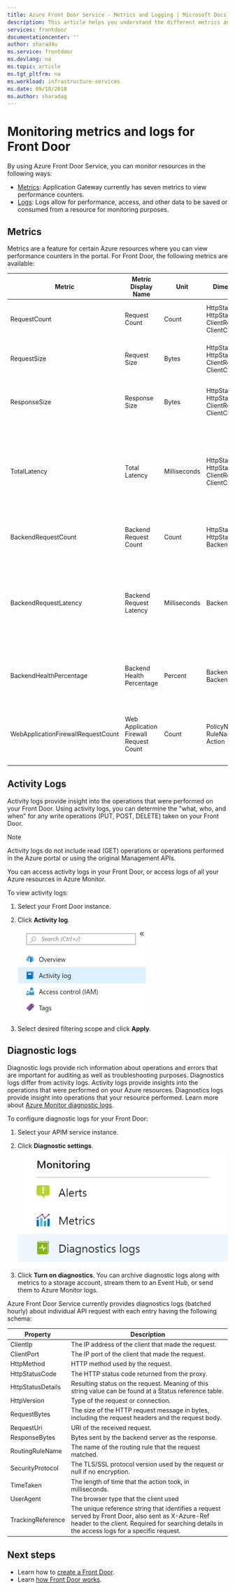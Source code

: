 ```yaml
---
title: Azure Front Door Service - Metrics and Logging | Microsoft Docs
description: This article helps you understand the different metrics and access logs that Azure Front Door Service supports
services: frontdoor
documentationcenter: ''
author: sharad4u
ms.service: frontdoor
ms.devlang: na
ms.topic: article
ms.tgt_pltfrm: na
ms.workload: infrastructure-services
ms.date: 09/18/2018
ms.author: sharadag
---
```


# Monitoring metrics and logs for Front Door

By using Azure Front Door Service, you can monitor resources in the following ways:

* [Metrics](#metrics): Application Gateway currently has seven metrics to view performance counters.
* [Logs](#diagnostic-logging): Logs allow for performance, access, and other data to be saved or consumed from a resource for monitoring purposes.

## Metrics

Metrics are a feature for certain Azure resources where you can view performance counters in the portal. For Front Door, the following metrics are available:

| Metric | Metric Display Name | Unit | Dimensions | Description |
| --- | --- | --- | --- | --- |
| RequestCount | Request Count | Count | HttpStatus</br>HttpStatusGroup</br>ClientRegion</br>ClientCountry | The number of client requests served by Front Door.  |
| RequestSize | Request Size | Bytes | HttpStatus</br>HttpStatusGroup</br>ClientRegion</br>ClientCountry | The number of bytes sent as requests from clients to Front Door. |
| ResponseSize | Response Size | Bytes | HttpStatus</br>HttpStatusGroup</br>ClientRegion</br>ClientCountry | The number of bytes sent as responses from Front Door to clients. |
| TotalLatency | Total Latency | Milliseconds | HttpStatus</br>HttpStatusGroup</br>ClientRegion</br>ClientCountry | The time calculated from when the client request was received by Front Door until the client acknowledged the last response byte from Front Door. |
| BackendRequestCount | Backend Request Count | Count | HttpStatus</br>HttpStatusGroup</br>Backend | The number of requests sent from Front Door to backends. |
| BackendRequestLatency | Backend Request Latency | Milliseconds | Backend | The time calculated from when the request was sent by Front Door to the backend until Front Door received the last response byte from the backend. |
| BackendHealthPercentage | Backend Health Percentage | Percent | Backend</br>BackendPool | The percentage of successful health probes from Front Door to backends. |
| WebApplicationFirewallRequestCount | Web Application Firewall Request Count | Count | PolicyName</br>RuleName</br>Action | The number of client requests processed by the application layer security of Front Door. |

## <a name="activity-log"></a>Activity Logs

Activity logs provide insight into the operations that were performed on your Front Door. Using activity logs, you can determine the "what, who, and when" for any write operations (PUT, POST, DELETE) taken on your Front Door.

> [!NOTE]
> Activity logs do not include read (GET) operations or operations performed in the Azure portal or using the original Management APIs.

You can access activity logs in your Front Door, or access logs of all your Azure resources in Azure Monitor. 

To view activity logs:

1. Select your Front Door instance.
2. Click **Activity log**.

    ![activity log](./media/front-door-diagnostics/activity-log.png)

3. Select desired filtering scope and click **Apply**.

## <a name="diagnostic-logging"></a>Diagnostic logs
Diagnostic logs provide rich information about operations and errors that are important for auditing as well as troubleshooting purposes. Diagnostics logs differ from activity logs. Activity logs provide insights into the operations that were performed on your Azure resources. Diagnostics logs provide insight into operations that your resource performed. Learn more about [Azure Monitor diagnostic logs](../azure-monitor/platform/diagnostic-logs-overview.md). 

To configure diagnostic logs for your Front Door:

1. Select your APIM service instance.
2. Click **Diagnostic settings**.

    ![diagnostic logs](./media/front-door-diagnostics/diagnostic-log.png)

3. Click **Turn on diagnostics**. You can archive diagnostic logs along with metrics to a storage account, stream them to an Event Hub, or send them to Azure Monitor logs. 

Azure Front Door Service currently provides diagnostics logs (batched hourly) about individual API request with each entry having the following schema:

| Property  | Description |
| ------------- | ------------- |
| ClientIp | The IP address of the client that made the request. |
| ClientPort | The IP port of the client that made the request. |
| HttpMethod | HTTP method used by the request. |
| HttpStatusCode | The HTTP status code returned from the proxy. |
| HttpStatusDetails | Resulting status on the request. Meaning of this string value can be found at a Status reference table. |
| HttpVersion | Type of the request or connection. |
| RequestBytes | The size of the HTTP request message in bytes, including the request headers and the request body. |
| RequestUri | URI of the received request. |
| ResponseBytes | Bytes sent by the backend server as the response.  |
| RoutingRuleName | The name of the routing rule that the request matched. |
| SecurityProtocol | The TLS/SSL protocol version used by the request or null if no encryption. |
| TimeTaken | The length of time that the action took, in milliseconds. |
| UserAgent | The browser type that the client used |
| TrackingReference | The unique reference string that identifies a request served by Front Door, also sent as X-Azure-Ref header to the client. Required for searching details in the access logs for a specific request. |

## Next steps

- Learn how to [create a Front Door](quickstart-create-front-door.md).
- Learn [how Front Door works](front-door-routing-architecture.md).
